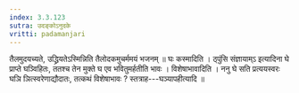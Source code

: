 ```yaml
---
index: 3.3.123
sutra: उदङ्कोऽनुदके
vritti: padamanjari
---
```


 तैलमुदयच्यते, उद्ध्रियतेऽस्मिन्निति तैलोदकमुचर्ममयं भजनम् ॥ घः कस्मादिति । ठ्पुंसि संज्ञायाम्ऽ इत्यादिना घे प्राप्ते घञ्विहितः, ततश्च तेन मुक्ते घ एव भवितुमर्हतीति भावः । विशेषाभावादिति । ननु घे सति प्रत्ययस्वरः घञि ञित्स्वरेणाद्यौदातः, तत्कथं विशेषाभावः ? स्तत्राह---घञ्यापहीत्यादि ॥